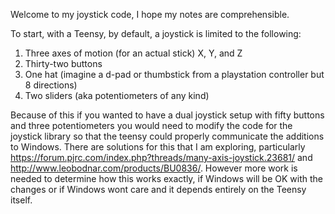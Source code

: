 Welcome to my joystick code, I hope my notes are comprehensible.

To start, with a Teensy, by default, a joystick is limited to the following:
   1. Three axes of motion (for an actual stick) X, Y, and Z
   2. Thirty-two buttons
   3. One hat (imagine a d-pad or thumbstick from a playstation controller but 8 directions)
   4. Two sliders (aka potentiometers of any kind)

Because of this if you wanted to have a dual joystick setup with fifty buttons and three potentiometers you would
need to modify the code for the joystick library so that the teensy could properly communicate the additions to Windows.
There are solutions for this that I am exploring, particularly https://forum.pjrc.com/index.php?threads/many-axis-joystick.23681/ 
and http://www.leobodnar.com/products/BU0836/.
However more work is needed to determine how this works exactly, if Windows will be OK with the changes or
if Windows wont care and it depends entirely on the Teensy itself.
